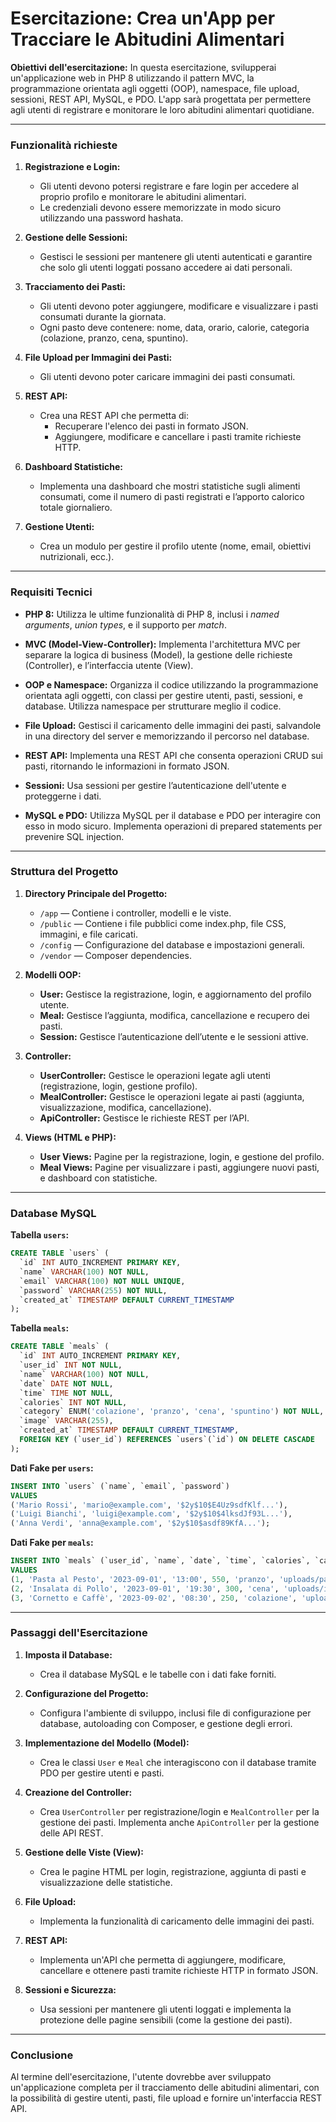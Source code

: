 # Esercitazione: Crea un'App per Tracciare le Abitudini Alimentari

**Obiettivi dell'esercitazione:**
In questa esercitazione, svilupperai un'applicazione web in PHP 8 utilizzando il pattern MVC, la programmazione orientata agli oggetti (OOP), namespace, file upload, sessioni, REST API, MySQL, e PDO. L'app sarà progettata per permettere agli utenti di registrare e monitorare le loro abitudini alimentari quotidiane.

---

### Funzionalità richieste

1. **Registrazione e Login:**
   - Gli utenti devono potersi registrare e fare login per accedere al proprio profilo e monitorare le abitudini alimentari.
   - Le credenziali devono essere memorizzate in modo sicuro utilizzando una password hashata.

2. **Gestione delle Sessioni:**
   - Gestisci le sessioni per mantenere gli utenti autenticati e garantire che solo gli utenti loggati possano accedere ai dati personali.

3. **Tracciamento dei Pasti:**
   - Gli utenti devono poter aggiungere, modificare e visualizzare i pasti consumati durante la giornata.
   - Ogni pasto deve contenere: nome, data, orario, calorie, categoria (colazione, pranzo, cena, spuntino).

4. **File Upload per Immagini dei Pasti:**
   - Gli utenti devono poter caricare immagini dei pasti consumati.

5. **REST API:**
   - Crea una REST API che permetta di:
     - Recuperare l'elenco dei pasti in formato JSON.
     - Aggiungere, modificare e cancellare i pasti tramite richieste HTTP.

6. **Dashboard Statistiche:**
   - Implementa una dashboard che mostri statistiche sugli alimenti consumati, come il numero di pasti registrati e l’apporto calorico totale giornaliero.

7. **Gestione Utenti:**
   - Crea un modulo per gestire il profilo utente (nome, email, obiettivi nutrizionali, ecc.).

---

### Requisiti Tecnici

- **PHP 8:**
  Utilizza le ultime funzionalità di PHP 8, inclusi i *named arguments*, *union types*, e il supporto per *match*.

- **MVC (Model-View-Controller):**
  Implementa l'architettura MVC per separare la logica di business (Model), la gestione delle richieste (Controller), e l’interfaccia utente (View).

- **OOP e Namespace:**
  Organizza il codice utilizzando la programmazione orientata agli oggetti, con classi per gestire utenti, pasti, sessioni, e database. Utilizza namespace per strutturare meglio il codice.

- **File Upload:**
  Gestisci il caricamento delle immagini dei pasti, salvandole in una directory del server e memorizzando il percorso nel database.

- **REST API:**
  Implementa una REST API che consenta operazioni CRUD sui pasti, ritornando le informazioni in formato JSON.

- **Sessioni:**
  Usa sessioni per gestire l’autenticazione dell'utente e proteggerne i dati.

- **MySQL e PDO:**
  Utilizza MySQL per il database e PDO per interagire con esso in modo sicuro. Implementa operazioni di prepared statements per prevenire SQL injection.

---

### Struttura del Progetto

1. **Directory Principale del Progetto:**
   - `/app` — Contiene i controller, modelli e le viste.
   - `/public` — Contiene i file pubblici come index.php, file CSS, immagini, e file caricati.
   - `/config` — Configurazione del database e impostazioni generali.
   - `/vendor` — Composer dependencies.

2. **Modelli OOP:**
   - **User:** Gestisce la registrazione, login, e aggiornamento del profilo utente.
   - **Meal:** Gestisce l’aggiunta, modifica, cancellazione e recupero dei pasti.
   - **Session:** Gestisce l’autenticazione dell’utente e le sessioni attive.

3. **Controller:**
   - **UserController:** Gestisce le operazioni legate agli utenti (registrazione, login, gestione profilo).
   - **MealController:** Gestisce le operazioni legate ai pasti (aggiunta, visualizzazione, modifica, cancellazione).
   - **ApiController:** Gestisce le richieste REST per l’API.

4. **Views (HTML e PHP):**
   - **User Views:** Pagine per la registrazione, login, e gestione del profilo.
   - **Meal Views:** Pagine per visualizzare i pasti, aggiungere nuovi pasti, e dashboard con statistiche.

---

### Database MySQL

**Tabella `users`:**

```sql
CREATE TABLE `users` (
  `id` INT AUTO_INCREMENT PRIMARY KEY,
  `name` VARCHAR(100) NOT NULL,
  `email` VARCHAR(100) NOT NULL UNIQUE,
  `password` VARCHAR(255) NOT NULL,
  `created_at` TIMESTAMP DEFAULT CURRENT_TIMESTAMP
);
```

**Tabella `meals`:**

```sql
CREATE TABLE `meals` (
  `id` INT AUTO_INCREMENT PRIMARY KEY,
  `user_id` INT NOT NULL,
  `name` VARCHAR(100) NOT NULL,
  `date` DATE NOT NULL,
  `time` TIME NOT NULL,
  `calories` INT NOT NULL,
  `category` ENUM('colazione', 'pranzo', 'cena', 'spuntino') NOT NULL,
  `image` VARCHAR(255),
  `created_at` TIMESTAMP DEFAULT CURRENT_TIMESTAMP,
  FOREIGN KEY (`user_id`) REFERENCES `users`(`id`) ON DELETE CASCADE
);
```

**Dati Fake per `users`:**

```sql
INSERT INTO `users` (`name`, `email`, `password`)
VALUES 
('Mario Rossi', 'mario@example.com', '$2y$10$E4Uz9sdfKlf...'),
('Luigi Bianchi', 'luigi@example.com', '$2y$10$4lksdJf93L...'),
('Anna Verdi', 'anna@example.com', '$2y$10$asdf89KfA...');
```

**Dati Fake per `meals`:**

```sql
INSERT INTO `meals` (`user_id`, `name`, `date`, `time`, `calories`, `category`, `image`)
VALUES 
(1, 'Pasta al Pesto', '2023-09-01', '13:00', 550, 'pranzo', 'uploads/pasta.jpg'),
(2, 'Insalata di Pollo', '2023-09-01', '19:30', 300, 'cena', 'uploads/insalata.jpg'),
(3, 'Cornetto e Caffè', '2023-09-02', '08:30', 250, 'colazione', 'uploads/cornetto.jpg');
```

---

### Passaggi dell'Esercitazione

1. **Imposta il Database:**
   - Crea il database MySQL e le tabelle con i dati fake forniti.

2. **Configurazione del Progetto:**
   - Configura l'ambiente di sviluppo, inclusi file di configurazione per database, autoloading con Composer, e gestione degli errori.

3. **Implementazione del Modello (Model):**
   - Crea le classi `User` e `Meal` che interagiscono con il database tramite PDO per gestire utenti e pasti.

4. **Creazione del Controller:**
   - Crea `UserController` per registrazione/login e `MealController` per la gestione dei pasti. Implementa anche `ApiController` per la gestione delle API REST.

5. **Gestione delle Viste (View):**
   - Crea le pagine HTML per login, registrazione, aggiunta di pasti e visualizzazione delle statistiche.

6. **File Upload:**
   - Implementa la funzionalità di caricamento delle immagini dei pasti.

7. **REST API:**
   - Implementa un'API che permetta di aggiungere, modificare, cancellare e ottenere pasti tramite richieste HTTP in formato JSON.

8. **Sessioni e Sicurezza:**
   - Usa sessioni per mantenere gli utenti loggati e implementa la protezione delle pagine sensibili (come la gestione dei pasti).

---

### Conclusione

Al termine dell'esercitazione, l'utente dovrebbe aver sviluppato un'applicazione completa per il tracciamento delle abitudini alimentari, con la possibilità di gestire utenti, pasti, file upload e fornire un'interfaccia REST API.

